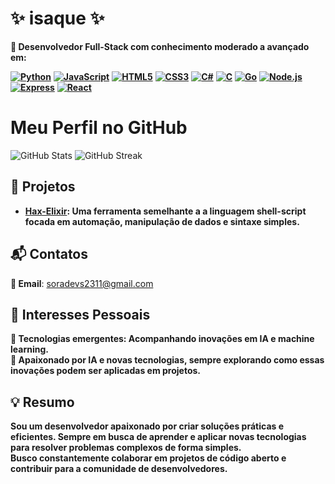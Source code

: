 # **✨ isaque ✨**

**🔸 Desenvolvedor Full-Stack com conhecimento moderado a avançado em:**

**[![Python](https://img.shields.io/badge/Python-3776AB?style=for-the-badge&logo=python&logoColor=white)](https://www.python.org/)**
**[![JavaScript](https://img.shields.io/badge/JavaScript-F7DF1E?style=for-the-badge&logo=javascript&logoColor=black)](https://www.javascript.com/)**
**[![HTML5](https://img.shields.io/badge/HTML5-E34F26?style=for-the-badge&logo=html5&logoColor=white)](https://developer.mozilla.org/en-US/docs/Web/HTML)**
**[![CSS3](https://img.shields.io/badge/CSS3-1572B6?style=for-the-badge&logo=css3&logoColor=white)](https://developer.mozilla.org/en-US/docs/Web/CSS)**
**[![C#](https://img.shields.io/badge/C%23-239120?style=for-the-badge&logo=csharp&logoColor=white)](https://dotnet.microsoft.com/languages/csharp)**
**[![C](https://img.shields.io/badge/C-00599C?style=for-the-badge&logo=c&logoColor=white)](https://en.wikipedia.org/wiki/C_(programming_language))**
**[![Go](https://img.shields.io/badge/Go-00ADD8?style=for-the-badge&logo=go&logoColor=white)](https://golang.org/)**
**[![Node.js](https://img.shields.io/badge/Node.js-8CC84B?style=for-the-badge&logo=node.js&logoColor=white)](https://nodejs.org/)**
**[![Express](https://img.shields.io/badge/Express-000000?style=for-the-badge&logo=express&logoColor=white)](https://expressjs.com/)**
**[![React](https://img.shields.io/badge/React-61DAFB?style=for-the-badge&logo=react&logoColor=black)](https://reactjs.org/)**

# **Meu Perfil no GitHub**

![GitHub Stats](https://github-readme-stats.vercel.app/api?username=Devisaque&show_icons=true&theme=radical&count_private=true&bg_color=0D1117&border_radius=10)
![GitHub Streak](https://github-readme-streak-stats.herokuapp.com/?user=Devisaque&theme=radical&background=0D1117&border_radius=10)

## **🚀 Projetos**

- **[Hax-Elixir](https://github.com/Soradevs/Terminal-Hax-elixir-0.8): Uma ferramenta semelhante a a linguagem shell-script focada em automação, manipulação de dados e sintaxe simples.**

## **📬 Contatos**

**🔸 Email**: soradevs2311@gmail.com  


## **🌱 Interesses Pessoais**

**🔸 Tecnologias emergentes: Acompanhando inovações em IA e machine learning.**  
**🔸 Apaixonado por IA e novas tecnologias, sempre explorando como essas inovações podem ser aplicadas em projetos.**

## **💡 Resumo**

**Sou um desenvolvedor apaixonado por criar soluções práticas e eficientes. Sempre em busca de aprender e aplicar novas tecnologias para resolver problemas complexos de forma simples.**  
**Busco constantemente colaborar em projetos de código aberto e contribuir para a comunidade de desenvolvedores.**
